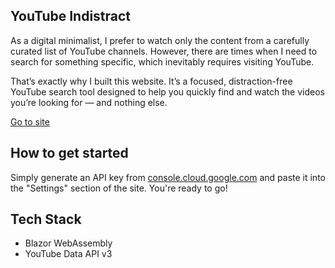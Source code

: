 ## YouTube Indistract

As a digital minimalist, I prefer to watch only the content from a carefully curated list of YouTube channels. However, there are times when I need to search for something specific, which inevitably requires visiting YouTube.

That’s exactly why I built this website. It’s a focused, distraction-free YouTube search tool designed to help you quickly find and watch the videos you’re looking for — and nothing else.

[Go to site](https://youtubeindistract.netlify.app/)
## How to get started
Simply generate an API key from [console.cloud.google.com](https://console.cloud.google.com) and paste it into the "Settings" section of the site. You're ready to go!

## Tech Stack
- Blazor WebAssembly 
- YouTube Data API v3
